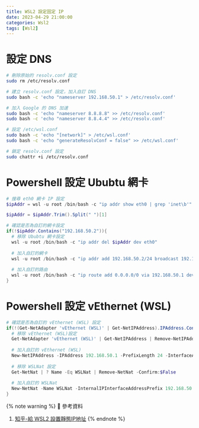 ```yaml
---
title: WSL2 設定固定 IP
date: 2023-04-29 21:00:00
categories: Wsl2
tags: [Wsl2]
---
```


# 設定 DNS
```bash
# 刪除原始的 resolv.conf 設定
sudo rm /etc/resolv.conf

# 建立 resolv.conf 設定，加入自訂 DNS
sudo bash -c 'echo "nameserver 192.168.50.1" > /etc/resolv.conf'

# 加入 Google 的 DNS 加速
sudo bash -c 'echo "nameserver 8.8.8.8" >> /etc/resolv.conf'
sudo bash -c 'echo "nameserver 8.8.4.4" >> /etc/resolv.conf'

# 設定 /etc/wsl.conf
sudo bash -c 'echo "[network]" > /etc/wsl.conf'
sudo bash -c 'echo "generateResolvConf = false" >> /etc/wsl.conf'

# 鎖定 resolv.conf 設定
sudo chattr +i /etc/resolv.conf
```

<!--more-->

# Powershell 設定 Ububtu 網卡
```powershell
# 搜尋 eth0 網卡 IP 設定
$ipAddr = wsl -u root /bin/bash -c "ip addr show eth0 | grep 'inet\b'"

$ipAddr = $ipAddr.Trim().Split(" ")[1]

# 確認是否為自訂的網卡設定
if(!$ipAddr.Contains("192.168.50.2")){
  # 移除 Ububtu 網卡設定
  wsl -u root /bin/bash -c "ip addr del $ipAddr dev eth0"
  
  # 加入自訂的網卡
  wsl -u root /bin/bash -c "ip addr add 192.168.50.2/24 broadcast 192.168.50.255 dev eth0"
  
  # 加入自訂的路由
  wsl -u root /bin/bash -c "ip route add 0.0.0.0/0 via 192.168.50.1 dev eth0"
}
```
<!-- sudo ip addr del $(ip addr show eth0 | grep 'inet\b' | awk '{print $2}' | head -n 1) dev eth0 -->
<!-- sudo ip addr add 192.168.50.2/24 broadcast 192.168.50.255 dev eth0 -->
<!-- sudo ip route add 0.0.0.0/0 via 192.168.50.1 dev eth0 -->

# Powershell 設定 vEthernet (WSL)
```powershell
# 確認是否為自訂的 vEthernet (WSL) 設定
if(!(Get-NetAdapter 'vEthernet (WSL)' | Get-NetIPAddress).IPAddress.Contains('192.168.50.1')){
  # 移除 vEthernet (WSL)設定
  Get-NetAdapter 'vEthernet (WSL)' | Get-NetIPAddress | Remove-NetIPAddress -Confirm:$False
  
  # 加入自訂的 vEthernet (WSL)
  New-NetIPAddress -IPAddress 192.168.50.1 -PrefixLength 24 -InterfaceAlias 'vEthernet (WSL)'
  
  # 移除 WSLNat 設定
  Get-NetNat | ? Name -Eq WSLNat | Remove-NetNat -Confirm:$False
  
  # 加入自訂的 WSLNat
  New-NetNat -Name WSLNat -InternalIPInterfaceAddressPrefix 192.168.50.0/24;
}
```

{% note warning %}
📜 參考資料
1. [知乎-給 WSL2 設置靜態IP地址](https://zhuanlan.zhihu.com/p/380779630)
{% endnote %}